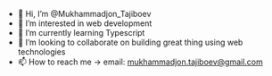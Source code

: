 - 👋 Hi, I’m @Mukhammadjon_Tajiboev
- 👀 I’m interested in web development
- 🌱 I’m currently learning Typescript
- 💞️ I’m looking to collaborate on building great thing using web technologies
- 📫 How to reach me -> email: mukhammadjon.tajiboev@gmail.com 

<!---
Tajiboev/Tajiboev is a ✨ special ✨ repository because its `README.md` (this file) appears on your GitHub profile.
You can click the Preview link to take a look at your changes.
--->
